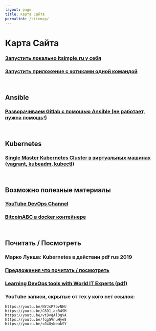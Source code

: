 ```yaml
---
layout: page
title: Карта Сайта
permalink: /sitemap/
---
```


# Карта Сайта

### [Запустить локально itsimple.ru у себя](/examples/itsimple/)

### [Запустить приложение с котиками одной командой](/examples/cats-app/)

<br/>

## Ansible

### [Разворачиваем Gitlab с помощью Ansible (не работает, нужна помощь!)](/devops/ansible/gitlab/)

<br/>

## Kubernetes

### [Single Master Kubernetes Cluster в виртуальных машинах (vagrant, kubeadm, kubectl)](/linux/servers/containers/kubernetes/kubeadm/single-master/)

<br/>

## Возможно полезные материалы

### [YouTube DevOps Channel](https://www.youtube.com/channel/UC1nDIT9thqoFSSxvLyPHF5w/videos)

### [BitcoinABC в docker контейнере](https://github.com/Bitcoin-ABC/bitcoinabc.org)

<br/>

## Почитать / Посмотреть

### Марко Лукша: Kubernetes в действии pdf rus 2019

### [Предложения что почитать / посмотреть](/suggestions/)

### [Learning DevOps tools with World IT Experts (pdf)](/files/learn-devops.pdf)

### YouTube записи, скрытые от тех у кого нет ссылок:

    https://youtu.be/NYJsP7bvNHU
    https://youtu.be/C8D1_acR4SM
    https://youtu.be/vtDvgAl3gVA
    https://youtu.be/fqgGVnuHye8
    https://youtu.be/s04UyNeakSY
